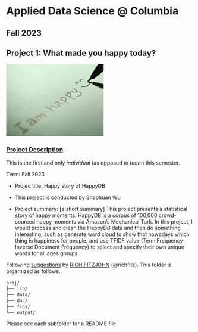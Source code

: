 # Applied Data Science @ Columbia
## Fall 2023
## Project 1: What made you happy today?

![image](figs/title.jpeg)

### [Project Description](doc/Proj1_desc.md)
This is the first and only *individual* (as opposed to *team*) this semester. 

Term: Fall 2023

+ Projec title: Happy story of HappyDB
+ This project is conducted by Shaohuan Wu

+ Project summary: [a short summary] This project presents a statistical story of happy moments. HappyDB is a corpus of 100,000 crowd-sourced happy moments via Amazon’s Mechanical Turk. In this project, I would process and clean the HappyDB data and then do something interesting, such as generate word cloud to show that nowadays which thing is happiness for people, and use TFIDF value (Term Frequency-Inverse Document Frequency) to select and specify their own unique words for all ages groups.

Following [suggestions](http://nicercode.github.io/blog/2013-04-05-projects/) by [RICH FITZJOHN](http://nicercode.github.io/about/#Team) (@richfitz). This folder is orgarnized as follows.

```
proj/
├── lib/
├── data/
├── doc/
├── figs/
└── output/
```

Please see each subfolder for a README file.
